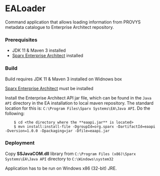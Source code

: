 # EALoader
Command application that allows loading information from PROVYS metadata catalogue to Enterprise Architect repository.

### Prerequisites

* JDK 11 & Maven 3 installed
* [Sparx Enterprise Architect](http://www.sparxsystems.com/products/ea/index.html) installed

### Build

Build requires JDK 11 & Maven 3 installed on Widnows box

[Sparx Enterprise Architect](http://www.sparxsystems.com/products/ea/index.html) must be installed

Install the Enterprise Architect API jar file, which can be found in the `Java API` directory in the EA installation to local maven repository. The standard location for this is: `C:\Program Files\Sparx Systems\EA\Java API`. Do the following:

        $ cd <the directory where the **eaapi.jar** is located>
        $ mvn install:install-file -DgroupId=org.sparx -DartifactId=eaapi -Dversion=1.0.0 -Dpackaging=jar -Dfile=eaapi.jar

### Deployment

Copy **SSJavaCOM.dll** library from `C:\Program Files (x86)\Sparx Systems\EA\Java API` directory to `C:\Windows\system32`

Application has to be run on Windows x86 (32-bit) JRE.
